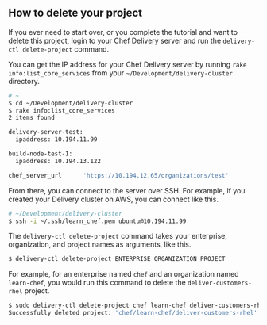 ## How to delete your project

If you ever need to start over, or you complete the tutorial and want to delete this project, login to your Chef Delivery server and run the `delivery-ctl delete-project` command.

You can get the IP address for your Chef Delivery server by running `rake info:list_core_services` from your <code class="file-path">~/Development/delivery-cluster</code> directory.

```bash
# ~
$ cd ~/Development/delivery-cluster
$ rake info:list_core_services
2 items found

delivery-server-test:
  ipaddress: 10.194.11.99

build-node-test-1:
  ipaddress: 10.194.13.122

chef_server_url      'https://10.194.12.65/organizations/test'
```

From there, you can connect to the server over SSH. For example, if you created your Delivery cluster on AWS, you can connect like this.

```bash
# ~/Development/delivery-cluster
$ ssh -i ~/.ssh/learn_chef.pem ubuntu@10.194.11.99
```

The `delivery-ctl delete-project` command takes your enterprise, organization, and project names as arguments, like this.

```bash
$ delivery-ctl delete-project ENTERPRISE ORGANIZATION PROJECT
```

For example, for an enterprise named `chef` and an organization named `learn-chef`, you would run this command to delete the `deliver-customers-rhel` project.

```bash
$ sudo delivery-ctl delete-project chef learn-chef deliver-customers-rhel
Successfully deleted project: 'chef/learn-chef/deliver-customers-rhel'
```
